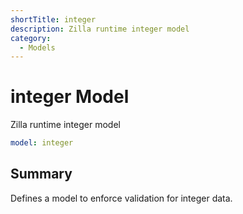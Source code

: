 ```yaml
---
shortTitle: integer
description: Zilla runtime integer model
category:
  - Models
---
```


# integer Model

Zilla runtime integer model

```yaml {1}
model: integer
```

## Summary

Defines a model to enforce validation for integer data.
